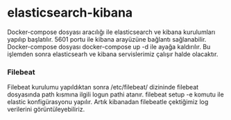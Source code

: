 #   elasticsearch-kibana

Docker-compose dosyası aracılığı ile elasticsearch ve kibana kurulumları yapılıp başlatılır. 5601 portu ile kibana arayüzüne bağlantı sağlanabilir.
Docker-compose dosyası docker-compose up -d ile ayağa kaldırılır. Bu işlemden sonra elasticsearh ve kibana servislerimiz çalışır halde olacaktır.
### Filebeat
Filebeat kurulumu yapıldıktan sonra /etc/filebeat/ dizininde filebeat dosyasında path kısmına ilgili logun pathi atanır. filebeat setup -e komutu ile elastic konfigürasyonu yapılır.
Artık kibanadan filebeatle çektiğimiz log verilerini görüntüleyebiliriz.

